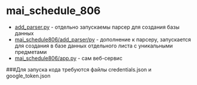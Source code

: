 # mai_schedule_806
- [add_parser.py](https://github.com/DVRKLESS/mai_schedule_806/blob/f6f65b9bbb86acb1ad6d9321e73ab04046ee6a0f/parser.py) - отдельно запускаемы парсер для создания базы данных
- [mai_schedule806/add_parser/py](https://github.com/DVRKLESS/mai_schedule_806/blob/f6f65b9bbb86acb1ad6d9321e73ab04046ee6a0f/add_parser.py) - дополнение к парсеру, запускается для создания в базе данных отдельного листа с уникальными предметами
- [mai_schedule806/app.py](https://github.com/DVRKLESS/mai_schedule_806/blob/f6f65b9bbb86acb1ad6d9321e73ab04046ee6a0f/app.py) - сам веб-сервис

###Для запуска кода требуются файлы credentials.json и google_token.json
